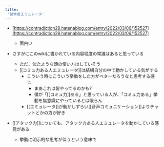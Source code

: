```yaml
---
title:
 '健常者エミュレータ'
---
```


- [https://contradiction29.hatenablog.com/entry/2022/03/06/152527](https://contradiction29.hatenablog.com/entry/2022/03/06/152527)
    - 面白い

- さすがにこのwikiに書かれている内容程度の常識はあると思っている
    - ただ、似たような頭の使い方はしていそう
    - [[コミュ力ある人エミュレータ]]は結構自分の中で動かしている気がする
        - こういう時にこういう挙動をした方がベターだろうなと思考する感じ
            - まあこれは皆やってるのかも?
            - 僕が「[[コミュ力]]ある」と思っている人が、「コミュ力ある」挙動を無意識にやっているとは限らん
        - [[エミュレータ]]が動かしずらい[[音声コミュニケーション]]よりチャットとかの方が好き

- [[アタック力]]についても、アタック力ある人エミュレータを動かしている感覚がある
    - 挙動に明示的な思考が伴うという意味で
